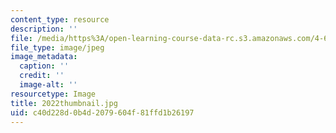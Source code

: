 ```yaml
---
content_type: resource
description: ''
file: /media/https%3A/open-learning-course-data-rc.s3.amazonaws.com/4-614-religious-architecture-and-islamic-cultures-fall-2002/c40d228d0b4d2079604f81ffd1b26197_2022thumbnail.jpg
file_type: image/jpeg
image_metadata:
  caption: ''
  credit: ''
  image-alt: ''
resourcetype: Image
title: 2022thumbnail.jpg
uid: c40d228d-0b4d-2079-604f-81ffd1b26197
---
```

